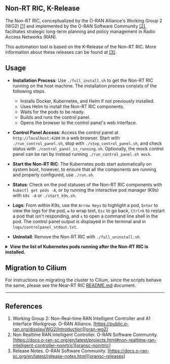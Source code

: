 ## Non-RT RIC, K-Release

The Non-RT RIC, conceptualized by the O-RAN Alliance's Working Group 2 (WG2) [[1]][oran-wg2] and implemented by the O-RAN Software Community [[2]][oransc-nonrtric], facilitates strategic long-term planning and policy management in Radio Access Networks (RAN).

This automation tool is based on the K-Release of the Non-RT RIC. More information about these releases can be found at [[3]][oransc-releases].

## Usage

- **Installation Process**: Use `./full_install.sh` to get the Non-RT RIC running on the host machine. The installation process consists of the following steps.
  - Installs Docker, Kubernetes, and Helm if not previously installed.
  - Uses Helm to install the Non-RT RIC components.
  - Waits for the pods to be ready.
  - Builds and runs the control panel.
  - Opens the browser to the control panel's web interface.

- **Control Panel Access**: Access the control panel at `http://localhost:4200` in a web browser. Start with `./run_control_panel.sh`, stop with `./stop_control_panel.sh`, and check status with `./control_panel_is_running.sh`. Optionally, the mock control panel can be ran by instead running `./run_control_panel.sh mock`.
- **Start the Non-RT RIC**: The Kubernetes pods start automatically on system boot, however, to ensure that all the components are running and properly configured, use `./run.sh`.
- **Status**: Check on the pod statuses of the Non-RT RIC components with `kubectl get pods -A`, or by running the interactive pod manager (K9s) with `k9s -A` or `./start_k9s.sh`.
- **Logs**: From within K9s, use the `Arrow Keys` to highlight a pod, `Enter` to view the logs for the pod, `w` to wrap text, `Esc` to go back, `Ctrl+k` to restart a pod that isn't responding, and `s` to open a command line shell in the pod. The control panel output is displayed in the terminal and in `logs/controlpanel_stdout.txt`.
- **Uninstall**: Remove the Non-RT RIC with `./full_uninstall.sh`.


<details>
  <summary><b>View the list of Kubernetes pods running after the Non-RT RIC is installed.</b></summary>
  <hr>
  
```console
$ kubectl get pods -A
NAMESPACE      NAME                                            READY   STATUS
istio-system   istio-ingressgateway-75bddb84ff-fczl2           1/1     Running
istio-system   istiod-f59bfc4b4-25dfc                          1/1     Running
kube-flannel   kube-flannel-ds-fx6cm                           1/1     Running
kube-system    coredns-668d6bf9bc-kzs28                        1/1     Running
kube-system    coredns-668d6bf9bc-mpb9x                        1/1     Running
kube-system    etcd-vmware-022                                 1/1     Running
kube-system    kube-apiserver-vmware-022                       1/1     Running
kube-system    kube-controller-manager-vmware-022              1/1     Running
kube-system    kube-proxy-l6ncs                                1/1     Running
kube-system    kube-scheduler-vmware-022                       1/1     Running
nonrtric       a1-sim-osc-0                                    1/1     Running
nonrtric       a1-sim-osc-1                                    1/1     Running
nonrtric       a1-sim-std-0                                    1/1     Running
nonrtric       a1-sim-std-1                                    1/1     Running
nonrtric       a1-sim-std2-0                                   1/1     Running
nonrtric       a1-sim-std2-1                                   1/1     Running
nonrtric       a1controller-59675f9b55-fnjqp                   1/1     Running
nonrtric       capifcore-58b5887dc9-56n74                      1/1     Running
nonrtric       controlpanel-9d574cb44-dkrq6                    1/1     Running
nonrtric       db-85c8fdc968-bftwp                             1/1     Running
nonrtric       dmaapadapterservice-0                           1/1     Running
nonrtric       dmaapmediatorservice-0                          1/1     Running
nonrtric       helmmanager-0                                   1/1     Running
nonrtric       informationservice-0                            1/1     Running
nonrtric       nonrtricgateway-55476db4c5-g5ppr                1/1     Running
nonrtric       oran-nonrtric-kong-86c9cb9f99-wvbhv             2/2     Running
nonrtric       oran-nonrtric-postgresql-0                      1/1     Running
nonrtric       orufhrecovery-55697f9666-h6lwn                  1/1     Running
nonrtric       policymanagementservice-0                       1/1     Running
nonrtric       ransliceassurance-7bfc6676fd-fk9qj              1/1     Running
nonrtric       rappcatalogueenhancedservice-7795848b6c-v45fb   1/1     Running
nonrtric       rappcatalogueservice-5cdb59b486-2hzb5           1/1     Running
nonrtric       rappmanager-0                                   1/1     Running
nonrtric       servicemanager-795d499bd-msl8n                  1/1     Running
```
  </pre>
</details>

## Migration to Cilium

For instructions on migrating the cluster to Cilium, since the scripts behave the same, please see the Near-RT RIC [README.md](../Near-Real-Time-RIC/README.md#migration-to-cilium) document. 

---

## References

1. Working Group 2: Non-Real-time RAN Intelligent Controller and A1 Interface Workgroup. O-RAN Alliance. [https://public.o-ran.org/display/WG2/Introduction][oran-wg2]
2. Non Realtime RAN Intelligent Controller. O-RAN Software Community. [https://docs.o-ran-sc.org/en/latest/projects.html#non-realtime-ran-intelligent-controller-nonrtric][oransc-nonrtric]
3. Release Notes. O-RAN Software Community. [https://docs.o-ran-sc.org/en/latest/release-notes.html][oransc-releases]

<!-- References -->

[oran-wg2]: https://public.o-ran.org/display/WG2/Introduction
[oransc-nonrtric]: https://docs.o-ran-sc.org/en/latest/projects.html#non-realtime-ran-intelligent-controller-nonrtric
[oransc-releases]: https://docs.o-ran-sc.org/en/latest/release-notes.html
